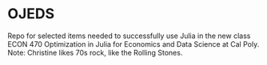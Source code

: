 # OJEDS

Repo for selected items needed to successfully use Julia in the new class ECON 470 Optimization in Julia for Economics and Data Science at Cal Poly. Note: Christine likes 70s rock, like the Rolling Stones.
